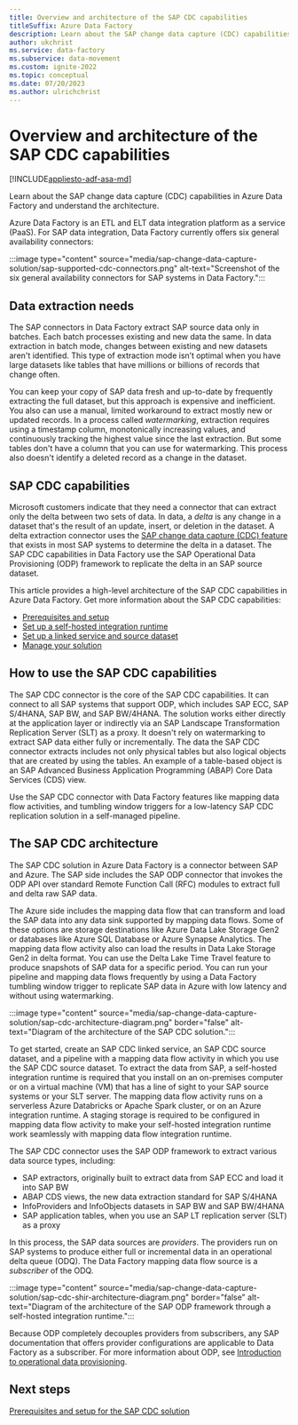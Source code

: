 ```yaml
---
title: Overview and architecture of the SAP CDC capabilities
titleSuffix: Azure Data Factory
description: Learn about the SAP change data capture (CDC) capabilities in Azure Data Factory and understand its architecture.
author: ukchrist
ms.service: data-factory
ms.subservice: data-movement
ms.custom: ignite-2022
ms.topic: conceptual
ms.date: 07/20/2023
ms.author: ulrichchrist
---
```


# Overview and architecture of the SAP CDC capabilities

[!INCLUDE[appliesto-adf-asa-md](includes/appliesto-adf-asa-md.md)]

Learn about the SAP change data capture (CDC) capabilities in Azure Data Factory and understand the architecture.

Azure Data Factory is an ETL and ELT data integration platform as a service (PaaS). For SAP data integration, Data Factory currently offers six general availability connectors:

:::image type="content" source="media/sap-change-data-capture-solution/sap-supported-cdc-connectors.png" alt-text="Screenshot of the six general availability connectors for SAP systems in Data Factory.":::

## Data extraction needs

The SAP connectors in Data Factory extract SAP source data only in batches. Each batch processes existing and new data the same. In data extraction in batch mode, changes between existing and new datasets aren't identified. This type of extraction mode isn’t optimal when you have large datasets like tables that have millions or billions of records that change often.

You can keep your copy of SAP data fresh and up-to-date by frequently extracting the full dataset, but this approach is expensive and inefficient. You also can use a manual, limited workaround to extract mostly new or updated records. In a process called *watermarking*, extraction requires using a timestamp column, monotonically increasing values, and continuously tracking the highest value since the last extraction. But some tables don't have a column that you can use for watermarking. This process also doesn't identify a deleted record as a change in the dataset.

## SAP CDC capabilities

Microsoft customers indicate that they need a connector that can extract only the delta between two sets of data. In data, a *delta* is any change in a dataset that's the result of an update, insert, or deletion in the dataset. A delta extraction connector uses the [SAP change data capture (CDC) feature](https://help.sap.com/docs/SAP_DATA_SERVICES/ec06fadc50b64b6184f835e4f0e1f52f/1752bddf523c45f18ce305ac3bcd7e08.html?q=change%20data%20capture) that exists in most SAP systems to determine the delta in a dataset. The SAP CDC capabilities in Data Factory use the SAP Operational Data Provisioning (ODP) framework to replicate the delta in an SAP source dataset.

This article provides a high-level architecture of the SAP CDC capabilities in Azure Data Factory. Get more information about the SAP CDC capabilities:

- [Prerequisites and setup](sap-change-data-capture-prerequisites-configuration.md)
- [Set up a self-hosted integration runtime](sap-change-data-capture-shir-preparation.md)
- [Set up a linked service and source dataset](sap-change-data-capture-prepare-linked-service-source-dataset.md)
- [Manage your solution](sap-change-data-capture-management.md)

## How to use the SAP CDC capabilities

The SAP CDC connector is the core of the SAP CDC capabilities. It can connect to all SAP systems that support ODP, which includes SAP ECC, SAP S/4HANA, SAP BW, and SAP BW/4HANA. The solution works either directly at the application layer or indirectly via an SAP Landscape Transformation Replication Server (SLT) as a proxy. It doesn't rely on watermarking to extract SAP data either fully or incrementally. The data the SAP CDC connector extracts includes not only physical tables but also logical objects that are created by using the tables. An example of a table-based object is an SAP Advanced Business Application Programming (ABAP) Core Data Services (CDS) view.

Use the SAP CDC connector with Data Factory features like mapping data flow activities, and tumbling window triggers for a low-latency SAP CDC replication solution in a self-managed pipeline.

## The SAP CDC architecture

The SAP CDC solution in Azure Data Factory is a connector between SAP and Azure. The SAP side includes the SAP ODP connector that invokes the ODP API over standard Remote Function Call (RFC) modules to extract full and delta raw SAP data.

The Azure side includes the mapping data flow that can transform and load the SAP data into any data sink supported by mapping data flows. Some of these options are storage destinations like Azure Data Lake Storage Gen2 or databases like Azure SQL Database or Azure Synapse Analytics. The mapping data flow activity also can load the results in Data Lake Storage Gen2 in delta format. You can use the Delta Lake Time Travel feature to produce snapshots of SAP data for a specific period. You can run your pipeline and mapping data flows frequently by using a Data Factory tumbling window trigger to replicate SAP data in Azure with low latency and without using watermarking.

:::image type="content" source="media/sap-change-data-capture-solution/sap-cdc-architecture-diagram.png" border="false" alt-text="Diagram of the architecture of the SAP CDC solution.":::

To get started, create an SAP CDC linked service, an SAP CDC source dataset, and a pipeline with a mapping data flow activity in which you use the SAP CDC source dataset. To extract the data from SAP, a self-hosted integration runtime is required that you install on an on-premises computer or on a virtual machine (VM) that has a line of sight to your SAP source systems or your SLT server. The mapping data flow activity runs on a serverless Azure Databricks or Apache Spark cluster, or on an Azure integration runtime. A staging storage is required to be configured in mapping data flow activity to make your self-hosted integration runtime work seamlessly with mapping data flow integration runtime.

The SAP CDC connector uses the SAP ODP framework to extract various data source types, including:

- SAP extractors, originally built to extract data from SAP ECC and load it into SAP BW
- ABAP CDS views, the new data extraction standard for SAP S/4HANA
- InfoProviders and InfoObjects datasets in SAP BW and SAP BW/4HANA
- SAP application tables, when you use an SAP LT replication server (SLT) as a proxy

In this process, the SAP data sources are *providers*. The providers run on SAP systems to produce either full or incremental data in an operational delta queue (ODQ). The Data Factory mapping data flow source is a *subscriber* of the ODQ.

:::image type="content" source="media/sap-change-data-capture-solution/sap-cdc-shir-architecture-diagram.png" border="false" alt-text="Diagram of the architecture of the SAP ODP framework through a self-hosted integration runtime.":::

Because ODP completely decouples providers from subscribers, any SAP documentation that offers provider configurations are applicable to Data Factory as a subscriber. For more information about ODP, see [Introduction to operational data provisioning](https://wiki.scn.sap.com/wiki/display/BI/Introduction+to+Operational+Data+Provisioning).

## Next steps

[Prerequisites and setup for the SAP CDC solution](sap-change-data-capture-prerequisites-configuration.md)
